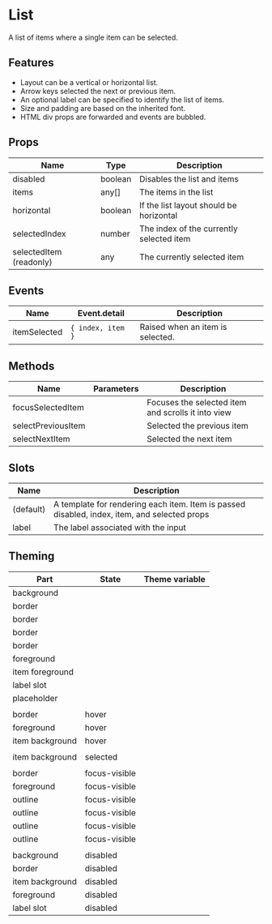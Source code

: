 <script>
    import Example from './ListExample.svelte';
    import ThemePropCard from '../ThemePropCard.svelte';
</script>

# List

A list of items where a single item can be selected.

<Example />

## Features

- Layout can be a vertical or horizontal list.
- Arrow keys selected the next or previous item.
- An optional label can be specified to identify the list of items.
- Size and padding are based on the inherited font.
- HTML div props are forwarded and events are bubbled.

## Props

| Name                    | Type    | Description                              |
| ----------------------- | ------- | ---------------------------------------- |
| disabled                | boolean | Disables the list and items              |
| items                   | any[]   | The items in the list                    |
| horizontal              | boolean | If the list layout should be horizontal  |
| selectedIndex           | number  | The index of the currently selected item |
| selectedItem (readonly) | any     | The currently selected item              |

## Events

| Name         | Event.detail      | Description                      |
| ------------ | ----------------- | -------------------------------- |
| itemSelected | `{ index, item }` | Raised when an item is selected. |

## Methods

| Name               | Parameters | Description                                        |
| ------------------ | ---------- | -------------------------------------------------- |
| focusSelectedItem  |            | Focuses the selected item and scrolls it into view |
| selectPreviousItem |            | Selected the previous item                         |
| selectNextItem     |            | Selected the next item                             |

## Slots

| Name      | Description                                                                                  |
| --------- | -------------------------------------------------------------------------------------------- |
| (default) | A template for rendering each item. Item is passed disabled, index, item, and selected props |
| label     | The label associated with the input                                                          |

## Theming

| Part            | State         | Theme variable                                                |
| --------------- | ------------- | ------------------------------------------------------------- |
| background      |               | <ThemePropCard name='--Common__background-color' />           |
| border          |               | <ThemePropCard name='--Common__border-color' />               |
| border          |               | <ThemePropCard name='--Common__border-radius' />              |
| border          |               | <ThemePropCard name='--Common__border-style' />               |
| border          |               | <ThemePropCard name='--Common__border-width' />               |
| foreground      |               | <ThemePropCard name='--Common__color' />                      |
| item foreground |               | <ThemePropCard name='--Input__color' />                       |
| label slot      |               | <ThemePropCard name='--Display__color--subtle' />             |
| placeholder     |               | <ThemePropCard name='--Display__color--faint' />              |
|                 |               |                                                               |
| border          | hover         | <ThemePropCard name='--Common__border-color--hover' />        |
| foreground      | hover         | <ThemePropCard name='--Common__color--hover' />               |
| item background | hover         | <ThemePropCard name='--Button__background-color--hover' />    |
|                 |               |                                                               |
| item background | selected      | <ThemePropCard name='--Input__background-color--selected' />  |
|                 |               |                                                               |
| border          | focus-visible | <ThemePropCard name='--Common__border-color--focus' />        |
| foreground      | focus-visible | <ThemePropCard name='--Common__color--focus' />               |
| outline         | focus-visible | <ThemePropCard name='--Common__outline-color' />              |
| outline         | focus-visible | <ThemePropCard name='--Common__outline-offset' />             |
| outline         | focus-visible | <ThemePropCard name='--Common__outline-style' />              |
| outline         | focus-visible | <ThemePropCard name='--Common__outline-width' />              |
|                 |               |                                                               |
| background      | disabled      | <ThemePropCard name='--Common__background-color--disabled' /> |
| border          | disabled      | <ThemePropCard name='--Common__border-color--disabled' />     |
| item background | disabled      | <ThemePropCard name='--Input__color--disabled' />             |
| foreground      | disabled      | <ThemePropCard name='--Common__color--disabled' />            |
| label slot      | disabled      | <ThemePropCard name='--Display__color--disabled' />           |
